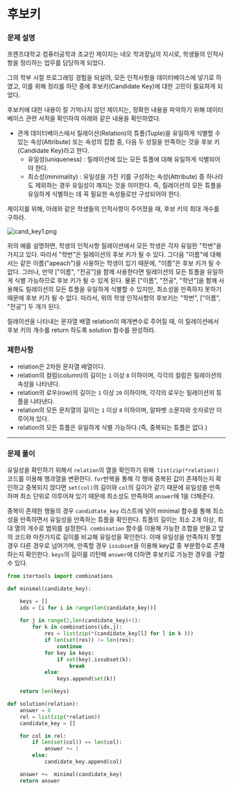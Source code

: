 # 후보키

### 문제 설명

프렌즈대학교 컴퓨터공학과 조교인 제이지는 네오 학과장님의 지시로, 학생들의 인적사항을 정리하는 업무를 담당하게 되었다.

그의 학부 시절 프로그래밍 경험을 되살려, 모든 인적사항을 데이터베이스에 넣기로 하였고, 이를 위해 정리를 하던 중에 후보키(Candidate Key)에 대한 고민이 필요하게 되었다.

후보키에 대한 내용이 잘 기억나지 않던 제이지는, 정확한 내용을 파악하기 위해 데이터베이스 관련 서적을 확인하여 아래와 같은 내용을 확인하였다.

- 관계 데이터베이스에서 릴레이션(Relation)의 튜플(Tuple)을 유일하게 식별할 수 있는 속성(Attribute) 또는 속성의 집합 중, 다음 두 성질을 만족하는 것을 후보 키(Candidate Key)라고 한다.
  - 유일성(uniqueness) : 릴레이션에 있는 모든 튜플에 대해 유일하게 식별되어야 한다.
  - 최소성(minimality) : 유일성을 가진 키를 구성하는 속성(Attribute) 중 하나라도 제외하는 경우 유일성이 깨지는 것을 의미한다. 즉, 릴레이션의 모든 튜플을 유일하게 식별하는 데 꼭 필요한 속성들로만 구성되어야 한다.

제이지를 위해, 아래와 같은 학생들의 인적사항이 주어졌을 때, 후보 키의 최대 개수를 구하라.

![cand_key1.png](https://grepp-programmers.s3.amazonaws.com/files/production/f1a3a40ede/005eb91e-58e5-4109-9567-deb5e94462e3.jpg)

위의 예를 설명하면, 학생의 인적사항 릴레이션에서 모든 학생은 각자 유일한 "학번"을 가지고 있다. 따라서 "학번"은 릴레이션의 후보 키가 될 수 있다.
그다음 "이름"에 대해서는 같은 이름("apeach")을 사용하는 학생이 있기 때문에, "이름"은 후보 키가 될 수 없다. 그러나, 만약 ["이름", "전공"]을 함께 사용한다면 릴레이션의 모든 튜플을 유일하게 식별 가능하므로 후보 키가 될 수 있게 된다.
물론 ["이름", "전공", "학년"]을 함께 사용해도 릴레이션의 모든 튜플을 유일하게 식별할 수 있지만, 최소성을 만족하지 못하기 때문에 후보 키가 될 수 없다.
따라서, 위의 학생 인적사항의 후보키는 "학번", ["이름", "전공"] 두 개가 된다.

릴레이션을 나타내는 문자열 배열 relation이 매개변수로 주어질 때, 이 릴레이션에서 후보 키의 개수를 return 하도록 solution 함수를 완성하라.

### 제한사항

- relation은 2차원 문자열 배열이다.
- relation의 컬럼(column)의 길이는 `1` 이상 `8` 이하이며, 각각의 컬럼은 릴레이션의 속성을 나타낸다.
- relation의 로우(row)의 길이는 `1` 이상 `20` 이하이며, 각각의 로우는 릴레이션의 튜플을 나타낸다.
- relation의 모든 문자열의 길이는 `1` 이상 `8` 이하이며, 알파벳 소문자와 숫자로만 이루어져 있다.
- relation의 모든 튜플은 유일하게 식별 가능하다.(즉, 중복되는 튜플은 없다.)

---

### 문제 풀이

유일성을 확인하기 위해서 `relation`의 열을 확인하기 위해` list(zip(*relation))` 코드를 이용해 행과열을 변환한다. `for`반복을 통해 각 행에 중복된 값이 존재하는지 확인하고 중복되지 않다면 `set(col)`의 길이와 `col`의 길이가 같기 때문에 유일성을 만족하며 최소 단위로 이루어져 있기 때문에 최소성도 만족하여 `answer`에 1을 더해준다.

중복이 존재한 행들의 경우 `candidtate_key` 리스트에 넣어 minimal 함수를 통해 최소성을 만족하면서 유일성을 만족하는 튜플을 확인한다. 튜플의 길이는 최소 2개 이상, 최대 열의 개수로 범위를 설정한다. `combination` 함수를 이용해 가능한 조합을 만들고 앞의 코드와 마찬가지로 길이를 비교해 유일성을 확인한다. 이때 유일성을 만족하지 못할 경우 다른 경우로 넘어가며, 만족할 경우 `issubset`을 이용해 key값 중 부분함수로 존재하는지 확인한다. `keys`의 길이를 리턴해 `answer`에 더하면 후보키로 가능한 경우를 구할 수 있다.

```python
from itertools import combinations

def minimal(candidate_key):

    keys = []
    idx = [i for i in range(len(candidate_key))]
    
    for j in range(2,len(candidate_key)+1):
        for k in combinations(idx,j):    
            res = list(zip(*(candidate_key[l] for l in k )))   
            if len(set(res)) != len(res):
                continue
            for key in keys:
                if set(key).issubset(k):
                    break
            else:
                keys.append(set(k))

    return len(keys)

def solution(relation):
    answer = 0
    rel = list(zip(*relation))
    candidate_key = []

    for col in rel:
        if len(set(col)) == len(col):
            answer += 1
        else:
            candidate_key.append(col)

    answer +=  minimal(candidate_key)
    return answer
```

